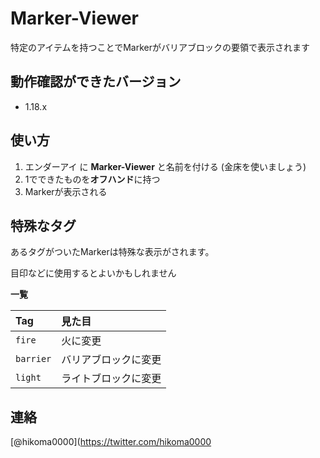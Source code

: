 # Marker-Viewer
特定のアイテムを持つことでMarkerがバリアブロックの要領で表示されます

## 動作確認ができたバージョン
- 1.18.x

## 使い方
1. エンダーアイ に **Marker-Viewer** と名前を付ける (金床を使いましょう)
2. 1でできたものを**オフハンド**に持つ
3. Markerが表示される

## 特殊なタグ
あるタグがついたMarkerは特殊な表示がされます。

目印などに使用するとよいかもしれません

**一覧**

| Tag | 見た目 |
| :- | :- |
| `fire` | 火に変更 |
| `barrier` | バリアブロックに変更 |
| `light` | ライトブロックに変更 |

## 連絡

[@hikoma0000](https://twitter.com/hikoma0000
